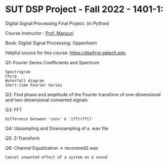 # SUT DSP Project - Fall 2022 - 1401-1:
Digital Signal Processing Final Project. (in Python)

Course Instructor : [Prof. Manzuri](http://sharif.ir/~manzuri/)

Book: Digital Signal Processing: Oppenheim

Helpful source for this course: https://dspfirst.gatech.edu


Q1: Fourier Series Coefficients and Spectrum

    Spectrogram
    Chirp
    Waterfall diagram
    Short-time Fourier Series

Q2: Find phase and amplitude of the Fourier transform of one-dimensional and two-dimensional converted signals

Q3: FFT

    Difference between 'conv' & 'ifft(fft)'

Q4: Upsampling and Downsampling of a .wav file

Q5: Z-Transform

Q6: Channel Equalization -> recovered2.wav

    Cancel unwanted effect of a system on a sound
